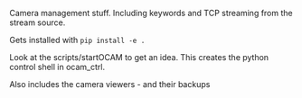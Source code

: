Camera management stuff. Including keywords and TCP streaming from the stream source.

Gets installed with `pip install -e .`

Look at the scripts/startOCAM to get an idea.
This creates the python control shell in ocam_ctrl.

Also includes the camera viewers - and their backups